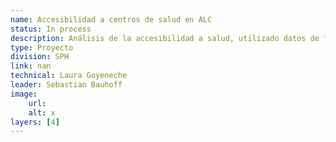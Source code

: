 ```yaml
---
name: Accesibilidad a centros de salud en ALC
status: In process
description: Análisis de la accesibilidad a salud, utilizado datos de fuentes oficiales en 16-20 países de la región recolectados y procesados por PAHO. Este análisis será parte del Flagship 2025 de la División de Transporte. 
type: Proyecto
division: SPH
link: nan
technical: Laura Goyeneche
leader: Sebastian Bauhoff
image: 
    url: 
    alt: x
layers: [4]
---
```

    
